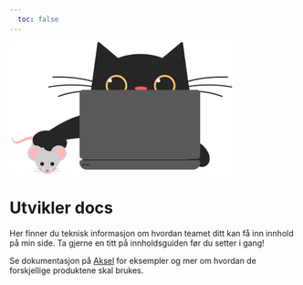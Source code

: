 ```yaml
---
  toc: false
---
```

![alt text](./katt/katt-pc.svg "Title")

# Utvikler docs
Her finner du teknisk informasjon om hvordan teamet ditt kan få inn innhold på min side. Ta gjerne en titt på innholdsguiden før du setter i gang!

Se dokumentasjon på [Aksel](https://aksel.nav.no/god-praksis/artikler/hva-moter-brukerne-som-logger-inn-pa-navno?tema=innholdsarbeid) for eksempler og mer om hvordan de forskjellige produktene skal brukes.